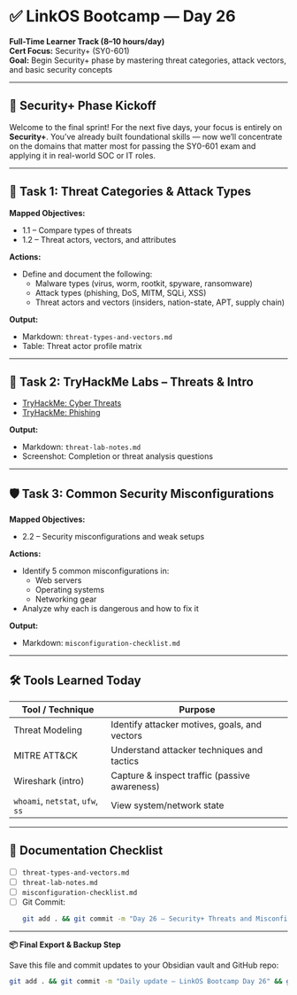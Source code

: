 # ✅ LinkOS Bootcamp — Day 26

**Full-Time Learner Track (8–10 hours/day)**  
**Cert Focus:** Security+ (SY0-601)  
**Goal:** Begin Security+ phase by mastering threat categories, attack vectors, and basic security concepts

---

## 🔐 Security+ Phase Kickoff

Welcome to the final sprint! For the next five days, your focus is entirely on **Security+**. You’ve already built foundational skills — now we’ll concentrate on the domains that matter most for passing the SY0-601 exam and applying it in real-world SOC or IT roles.

---

## 🧠 Task 1: Threat Categories & Attack Types

**Mapped Objectives:**  
- 1.1 – Compare types of threats  
- 1.2 – Threat actors, vectors, and attributes

**Actions:**  
- Define and document the following:
  - Malware types (virus, worm, rootkit, spyware, ransomware)
  - Attack types (phishing, DoS, MITM, SQLi, XSS)
  - Threat actors and vectors (insiders, nation-state, APT, supply chain)

**Output:**  
- Markdown: `threat-types-and-vectors.md`  
- Table: Threat actor profile matrix

---

## 🧪 Task 2: TryHackMe Labs – Threats & Intro

- [TryHackMe: Cyber Threats](https://tryhackme.com/room/cyberthreats)  
- [TryHackMe: Phishing](https://tryhackme.com/room/phishing)

**Output:**  
- Markdown: `threat-lab-notes.md`  
- Screenshot: Completion or threat analysis questions

---

## 🛡️ Task 3: Common Security Misconfigurations

**Mapped Objectives:**  
- 2.2 – Security misconfigurations and weak setups

**Actions:**  
- Identify 5 common misconfigurations in:
  - Web servers
  - Operating systems
  - Networking gear
- Analyze why each is dangerous and how to fix it

**Output:**  
- Markdown: `misconfiguration-checklist.md`

---

## 🛠️ Tools Learned Today

| Tool / Technique | Purpose                                       |
|------------------|-----------------------------------------------|
| Threat Modeling  | Identify attacker motives, goals, and vectors |
| MITRE ATT&CK     | Understand attacker techniques and tactics    |
| Wireshark (intro)| Capture & inspect traffic (passive awareness) |
| `whoami`, `netstat`, `ufw`, `ss` | View system/network state      |

---

## 📁 Documentation Checklist

- [ ] `threat-types-and-vectors.md`  
- [ ] `threat-lab-notes.md`  
- [ ] `misconfiguration-checklist.md`  
- [ ] Git Commit:
  ```bash
  git add . && git commit -m "Day 26 – Security+ Threats and Misconfiguration" && git push origin main
  ```

---

**📦 Final Export & Backup Step**

Save this file and commit updates to your Obsidian vault and GitHub repo:

```bash
git add . && git commit -m "Daily update – LinkOS Bootcamp Day 26" && git push origin main
```
